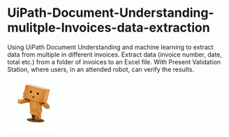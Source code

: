 # UiPath-Document-Understanding-mulitple-Invoices-data-extraction

Using UiPath Document Understanding and machine learning to extract data from multiple in different invoices. 
Extract data (invoice number, date, total etc.) from a folder of invoices to an Excel file. 
With Present Validation Station, where users, in an attended robot, can verify the results.

![alt text](https://github.com/bacdillon/UIPATH-Alfred-Bot/blob/main/alfred-bot.jpg)
